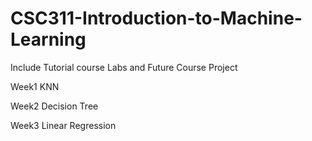 # CSC311-Introduction-to-Machine-Learning
Include Tutorial course Labs and Future Course Project

Week1 KNN

Week2 Decision Tree

Week3 Linear Regression
